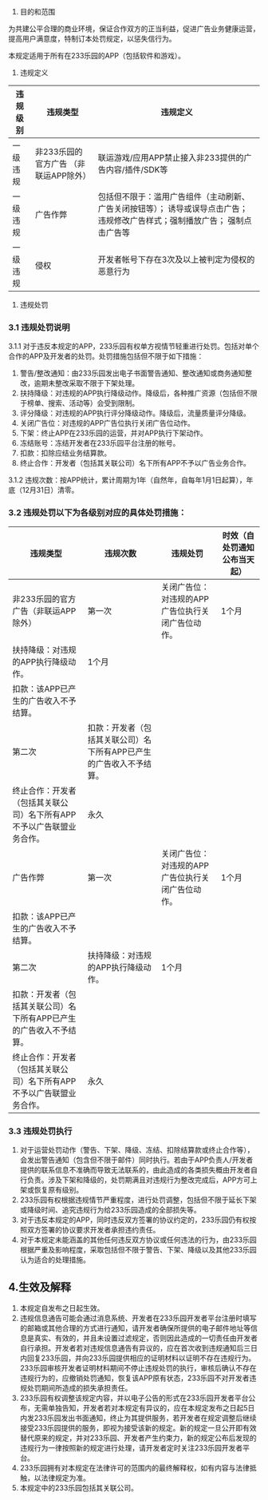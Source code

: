 1. 目的和范围

为共建公平合理的商业环境，保证合作双方的正当利益，促进广告业务健康运营，提高用户满意度，特制订本处罚规定，以惩失信行为。

本规定适用于所有在233乐园的APP（包括软件和游戏）。

1. 违规定义

| 违规级别 | 违规类型                              | 违规定义                                                     |
| -------- | ------------------------------------- | ------------------------------------------------------------ |
| 一级违规 | 非233乐园的官方广告 （非联运APP除外） | 联运游戏/应用APP禁止接入非233提供的广告内容/插件/SDK等       |
| 一级违规 | 广告作弊                              | 包括但不限于：滥用广告组件（主动刷新、广告关闭按钮等）； 诱导或误导点击广告；违规修改广告样式；强制播放广告； 强制点击广告等 |
| 一级违规 | 侵权                                  | 开发者帐号下存在3次及以上被判定为侵权的恶意行为              |

1. 违规处罚

### 3.1 违规处罚说明

3.1.1 对于违反本规定的APP，233乐园有权单方视情节轻重进行处罚。包括对单个合作的APP及开发者的处罚。处罚措施包括但不限于如下措施：

1. 警告/整改通知：由233乐园发出电子书面警告通知、整改通知或商务通知整改，逾期未整改采取不限于下架处理。
2. 扶持降级：对违规的APP执行降级动作。降级后，各种推广资源（包括但不限于榜单、搜索、活动等）会受到限制。
3. 评分降级：对违规的APP执行评分降级动作。降级后，流量质量评分降级。
4. 关闭广告位：对违规的APP广告位执行关闭广告位动作。
5. 下架：终止APP在233乐园的运营，并对APP执行下架动作。
6. 冻结账号：冻结开发者在233乐园平台注册的帐号。
7. 扣款：扣除应结业务结算款。
8. 终止合作：开发者（包括其关联公司）名下所有APP不予以广告业务合作。

3.1.2 违规次数：按APP统计，累计周期为1年（自然年，自每年1月1日起算），年底（12月31日）清零。

### 3.2 违规处罚以下为各级别对应的具体处罚措施：

| 违规类型                                                     | 违规次数                                                     | 违规处罚                                          | 时效（自处罚通知公布当天起） |
| ------------------------------------------------------------ | ------------------------------------------------------------ | ------------------------------------------------- | ---------------------------- |
| 非233乐园的官方广告（非联运APP除外）                         | 第一次                                                       | 关闭广告位：对违规的APP广告位执行关闭广告位动作。 | 1个月                        |
| 扶持降级：对违规的APP执行降级动作。                          | 1个月                                                        |                                                   |                              |
| 扣款：该APP已产生的广告收入不予结算。                        |                                                              |                                                   |                              |
| 第二次                                                       | 扣款：开发者（包括其关联公司）名下所有APP已产生的广告收入不予结算。 |                                                   |                              |
| 终止合作：开发者（包括其关联公司）名下所有APP不予以广告联盟业务合作。 | 永久                                                         |                                                   |                              |
| 广告作弊                                                     | 第一次                                                       | 关闭广告位：对违规的APP广告位执行关闭广告位动作。 | 1个月                        |
| 扣款：该APP已产生的广告收入不予结算。                        |                                                              |                                                   |                              |
| 第二次                                                       | 扶持降级：对违规的APP执行降级动作。                          | 1个月                                             |                              |
| 扣款：开发者（包括其关联公司）名下所有APP已产生的广告收入不予结算。 |                                                              |                                                   |                              |
| 终止合作：开发者（包括其关联公司）名下所有APP不予以广告联盟业务合作。 | 永久                                                         |                                                   |                              |

### 3.3 违规处罚执行

1. 对于运营处罚动作（警告、下架、降级、冻结、扣除结算款或终止合作等），会发出警告通知（包含但不限于邮件）同时执行。若由于APP负责人/开发者提供的联系信息不准确而导致无法联系的，由此造成的各类损失概由开发者自行负责。涉及下架和降级的，处罚期满且对违规行为整改完成后，APP方可上架或恢复原有级别。
2. 233乐园有权根据违规情节严重程度，进行处罚调整，包括但不限于延长下架或降级时间、追究违规行为给233乐园造成的全部损失等。
3. 对于违反本规定的APP，同时违反双方签署的协议约定的，233乐园仍有权按照双方签署的协议要求开发者承担违约责任。
4. 对于本规定未能涵盖的其他任何违反双方协议或任何违法的行为，由233乐园根据严重及影响程度，采取包括但不限于警告、下架、降级以及其他233乐园认为适合的处理措施。

## 4.生效及解释

1. 本规定自发布之日起生效。
2. 违规信息通告可能会通过消息系统、开发者在233乐园开发者平台注册时填写的邮箱或其他合理的方式进行通知，请开发者确保所提供的电子邮件地址等信息是真实、有效的，并且未设置过滤规定，否则因此造成的一切责任由开发者自行承担。开发者若对违规信息通告有异议的，应在首次收到违规通知后三日内回复233乐园，并向233乐园提供相应的证明材料以证明不存在违规行为。233乐园审核开发者证明材料期间不停止违规处罚的执行，审核后确认不存在违规行为的，应撤销处罚通知，恢复该APP原有状态，233乐园不对开发者违规处罚期间所造成的损失承担责任。
3. 233乐园有权调整该规定内容，并以电子公告的形式在233乐园开发者平台公布，无需单独告知，开发者若对本规定有异议的，应在本规定发布之日起5日内发233乐园发出书面通知，终止为其提供服务，若开发者在规定调整后继续接受233乐园提供的服务，即视为接受该新的规定。新的规定一旦公开即有效替代原来的规定，并对233乐园、开发者产生约束力，新的规定公布后发现的违规行为一律按照新的规定进行处理，请开发者定时关注233乐园开发者平台。
4. 233乐园拥有对本规定在法律许可的范围内的最终解释权，如有内容与法律抵触，以法律规定为准。
5. 本规定中的233乐园包括其关联公司。